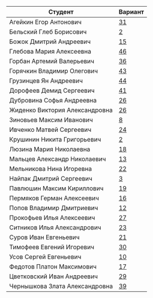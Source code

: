 | **Студент** | **Вариант**|
|-------------|------------|
| Агейкин Егор Антонович | [31](./tasks/31) |
| Бельский Глеб Борисович | [2](./tasks/2) |
| Божок Дмитрий Андреевич | [15](./tasks/15) |
| Глебова Мария Алексеевна | [46](./tasks/46) |
| Горбан Артемий Валерьевич | [36](./tasks/36) |
| Горячкин Владимир Олегович | [43](./tasks/43) |
| Грузинцев Ян Андреевич | [44](./tasks/44) |
| Дорофеев Демид Сергеевич | [41](./tasks/41) |
| Дубровина Софья Андреевна | [26](./tasks/26) |
| Жиденко Виктория Александровна | [26](./tasks/26) |
| Зиновьев Максим Иванович | [8](./tasks/8) |
| Ивченко Матвей Сергеевич | [24](./tasks/24) |
| Крушинин Никита Григорьевич | [2](./tasks/2) |
| Люзина Мария Николаевна | [18](./tasks/18) |
| Мальцев Александр Николаевич | [13](./tasks/13) |
| Мельникова Нина Игоревна | [22](./tasks/22) |
| Найпак Дмитрий Сергеевич | [3](./tasks/3) |
| Павлюшин Максим Кириллович | [19](./tasks/19) |
| Пермяков Герман Алексеевич | [16](./tasks/16) |
| Попов Владимир Дмитриевич | [12](./tasks/12) |
| Прокофьев Илья Алексеевич | [27](./tasks/27) |
| Ситников Илья Александрович | [23](./tasks/23) |
| Суров Иван Евгеньевич | [21](./tasks/21) |
| Тимофеев Евгений Игоревич | [30](./tasks/30) |
| Усов Сергей Евгеньевич | [10](./tasks/10) |
| Федотов Платон Максимович | [17](./tasks/17) |
| Цветковский Иван Андреевич | [29](./tasks/29) |
| Чернышкова Злата Александровна | [39](./tasks/39) |
